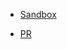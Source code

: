 - [Sandbox](https://codesandbox.io/s/xr9l3onr8o)

- [PR](https://github.com/shiratap/design-list/pull/4)
